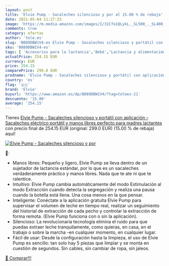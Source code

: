 ```yaml
---
layout: post
title: 'Elvie Pump - Sacaleches silencioso y por al 15.00 % de rebaja'
date: 2021-05-04 11:27:23
image: 'https://m.media-amazon.com/images/I/31Cfe1QLykL._SL500_._SL400_.jpg'
comments: true
category: ofertas
author: 'tole.es'
slug: 'B089DBW1V4-es Elvie Pump - Sacaleches silencioso y portátil con...'
sku: 'B089DBW1V4-es'
tags: [ 'Accesorios para la lactancia','Bebé','Lactancia y alimentación','Sacaleches','elvie','sacaleches', ]
actualPrice: 254.15 EUR
currency: EUR
price: 254.15
comparePrice: 299.0 EUR
prodname: 'Elvie Pump - Sacaleches silencioso y portátil con aplicación – Sacaleches eléctrico portátil y manos libres perfecto para madres lactantes'
country: 'es'
flag: '🇪🇸'
brand: 'Elvie'
buyurl: 'https://www.amazon.es/dp/B089DBW1V4/?tag=tolees-21'
descuento: '15.00'
average: '254.15'
---
```


Tienes [Elvie Pump - Sacaleches silencioso y portátil con aplicación – Sacaleches eléctrico portátil y manos libres perfecto para madres lactantes](https://www.amazon.es/dp/B089DBW1V4/?tag=tolees-21) con precio final de  254.15 EUR (original: 299.0 EUR) (15.00 %  de rebaja) aqui!

[![Elvie Pump - Sacaleches silencioso y por](https://m.media-amazon.com/images/I/31Cfe1QLykL._SL500_._SL400_.jpg)](https://www.amazon.es/dp/B089DBW1V4/?tag=tolees-21)

🔎:

- Manos libres: Pequeño y ligero, Elvie Pump se lleva dentro de un sujetador de lactancia estándar, por lo que es un sacaleches verdaderamente práctico y manos libres. Nada que te ate ni que te ralentice.
- Intuitivo: Elvie Pump cambia automáticamente del modo Estimulación al modo Extracción cuando detecta la segregación y realiza una pausa cuando la botella está llena. Una cosa menos en la que pensar.
- Inteligente: Conéctate a la aplicación gratuita Elvie Pump para supervisar el volumen de leche en tiempo real, realizar un seguimiento del historial de extracción de cada pecho y controlar la extracción de forma remota. (Elvie Pump funciona con o sin la aplicación).
- Silencioso: La revolucionaria tecnología elimina el ruido para que puedas extraer leche tranquilamente, como quieras, en casa, en el trabajo o sobre la marcha -en cualquier momento, en cualquier lugar.
- Fácil de usar: Desde la configuración hasta la limpieza, el uso de Elvie Pump es sencillo: tan solo hay 5 piezas que limpiar y se monta en cuestión de segundos. Sin cables, sin cambiar de ropa, sin jaleos.

[🛒 Comprar!!!](https://www.amazon.es/dp/B089DBW1V4/?tag=tolees-21)
